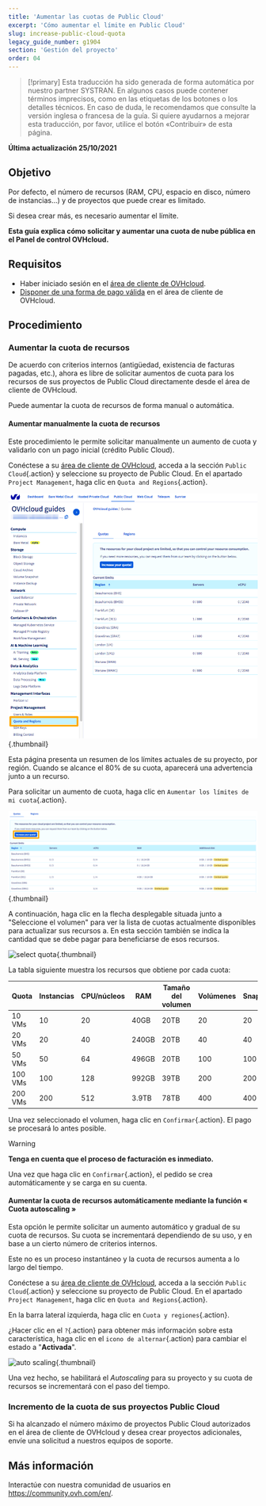 ```yaml
---
title: 'Aumentar las cuotas de Public Cloud'
excerpt: 'Cómo aumentar el límite en Public Cloud'
slug: increase-public-cloud-quota
legacy_guide_number: g1904
section: 'Gestión del proyecto'
order: 04
---
```


> [!primary]
> Esta traducción ha sido generada de forma automática por nuestro partner SYSTRAN. En algunos casos puede contener términos imprecisos, como en las etiquetas de los botones o los detalles técnicos. En caso de duda, le recomendamos que consulte la versión inglesa o francesa de la guía. Si quiere ayudarnos a mejorar esta traducción, por favor, utilice el botón «Contribuir» de esta página.
> 

**Última actualización 25/10/2021**

## Objetivo

Por defecto, el número de recursos (RAM, CPU, espacio en disco, número de instancias...) y de proyectos que puede crear es limitado.

Si desea crear más, es necesario aumentar el límite.

**Esta guía explica cómo solicitar y aumentar una cuota de nube pública en el Panel de control OVHcloud.**

## Requisitos

- Haber iniciado sesión en el [área de cliente de OVHcloud](https://www.ovh.com/auth/?action=gotomanager&from=https://www.ovh.es/&ovhSubsidiary=es).
- [Disponer de una forma de pago válida](../../billing/gestionar-formas-de-pago/) en el área de cliente de OVHcloud.


## Procedimiento

### Aumentar la cuota de recursos

De acuerdo con criterios internos (antigüedad, existencia de facturas pagadas, etc.), ahora es libre de solicitar aumentos de cuota para los recursos de sus proyectos de Public Cloud directamente desde el área de cliente de OVHcloud.

Puede aumentar la cuota de recursos de forma manual o automática.

#### Aumentar manualmente la cuota de recursos

Este procedimiento le permite solicitar manualmente un aumento de cuota y validarlo con un pago inicial (crédito Public Cloud).

Conéctese a su [área de cliente de OVHcloud](https://www.ovh.com/auth/?action=gotomanager&from=https://www.ovh.es/&ovhSubsidiary=es), acceda a la sección `Public Cloud`{.action} y seleccione su proyecto de Public Cloud. En el apartado `Project Management`, haga clic en `Quota and Regions`{.action}.

![access quota](images/raisepciquota2021.png){.thumbnail}

Esta página presenta un resumen de los límites actuales de su proyecto, por región. Cuando se alcance el 80% de su cuota, aparecerá una advertencia junto a un recurso.

Para solicitar un aumento de cuota, haga clic en `Aumentar los límites de mi cuota`{.action}.

![raise-pci-quota](images/raisepciquota2021b.png){.thumbnail}

A continuación, haga clic en la flecha desplegable situada junto a "Seleccione el volumen" para ver la lista de cuotas actualmente disponibles para actualizar sus recursos a. En esta sección también se indica la cantidad que se debe pagar para beneficiarse de esos recursos.

![select quota](images/selectquotas.png){.thumbnail}

La tabla siguiente muestra los recursos que obtiene por cada cuota:

|Quota|Instancias|CPU/núcleos|RAM|Tamaño del volumen|Volúmenes|Snapshots|
|---|---|---|---|---|---|---|
|10 VMs|10|20|40GB|20TB|20|20|
|20 VMs|20|40|240GB|20TB|40|40|
|50 VMs|50|64|496GB|20TB|100|100|
|100 VMs|100|128|992GB|39TB|200|200|
|200 VMs|200|512|3.9TB|78TB|400|400|

Una vez seleccionado el volumen, haga clic en `Confirmar`{.action}. El pago se procesará lo antes posible.

> [!warning]
> **Tenga en cuenta que el proceso de facturación es inmediato.**
>
> Una vez que haga clic en `Confirmar`{.action}, el pedido se crea automáticamente y se carga en su cuenta.
>

#### Aumentar la cuota de recursos automáticamente mediante la función « Cuota autoscaling »

Esta opción le permite solicitar un aumento automático y gradual de su cuota de recursos. Su cuota se incrementará dependiendo de su uso, y en base a un cierto número de criterios internos.

Este no es un proceso instantáneo y la cuota de recursos aumenta a lo largo del tiempo.

Conéctese a su [área de cliente de OVHcloud](https://www.ovh.com/auth/?action=gotomanager&from=https://www.ovh.es/&ovhSubsidiary=es), acceda a la sección `Public Cloud`{.action} y seleccione su proyecto de Public Cloud. En el apartado `Project Management`, haga clic en `Quota and Regions`{.action}.

En la barra lateral izquierda, haga clic en `Cuota y regiones`{.action}.

¿Hacer clic en el `?`{.action} para obtener más información sobre esta característica, haga clic en el `icono de alternar`{.action} para cambiar el estado a "**Activada**".

![auto scaling](images/autoscaling.png){.thumbnail}

Una vez hecho, se habilitará el *Autoscaling* para su proyecto y su cuota de recursos se incrementará con el paso del tiempo.

### Incremento de la cuota de sus proyectos Public Cloud

Si ha alcanzado el número máximo de proyectos Public Cloud autorizados en el área de cliente de OVHcloud y desea crear proyectos adicionales, envíe una solicitud a nuestros equipos de soporte.

## Más información

Interactúe con nuestra comunidad de usuarios en <https://community.ovh.com/en/>.